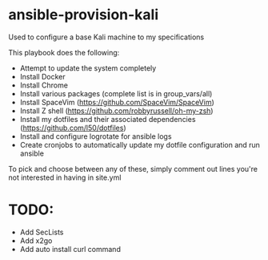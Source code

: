 # ansible-provision-kali
Used to configure a base Kali machine to my specifications

This playbook does the following:
- Attempt to update the system completely
- Install Docker
- Install Chrome
- Install various packages (complete list is in group_vars/all)
- Install SpaceVim (https://github.com/SpaceVim/SpaceVim)
- Install Z shell (https://github.com/robbyrussell/oh-my-zsh)
- Install my dotfiles and their associated dependencies (https://github.com/l50/dotfiles)
- Install and configure logrotate for ansible logs
- Create cronjobs to automatically update my dotfile configuration and run ansible

To pick and choose between any of these, simply comment out lines you're not interested in having in site.yml

# TODO:
- Add SecLists
- Add x2go
- Add auto install curl command
